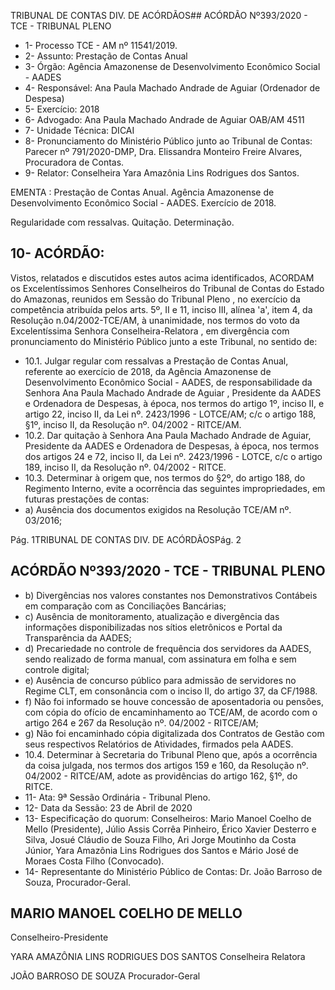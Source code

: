 TRIBUNAL DE CONTAS DIV. DE ACÓRDÃOS## ACÓRDÃO Nº393/2020 - TCE - TRIBUNAL PLENO

- 1- Processo TCE - AM nº 11541/2019.
- 2- Assunto: Prestação de Contas Anual
- 3- Órgão: Agência Amazonense de Desenvolvimento Econômico Social - AADES
- 4- Responsável: Ana Paula Machado Andrade de Aguiar (Ordenador de Despesa)
- 5- Exercício: 2018
- 6- Advogado: Ana Paula Machado Andrade de Aguiar OAB/AM 4511
- 7- Unidade Técnica: DICAI
- 8- Pronunciamento  do  Ministério  Público  junto  ao  Tribunal  de  Contas: Parecer  nº 791/2020-DMP, Dra. Elissandra Monteiro Freire Alvares, Procuradora de Contas.
- 9- Relator: Conselheira Yara Amazônia Lins Rodrigues dos Santos.

EMENTA : Prestação  de  Contas  Anual.  Agência Amazonense de Desenvolvimento Econômico Social - AADES. Exercício de 2018.

Regularidade com ressalvas. Quitação. Determinação.

## 10-  ACÓRDÃO:

Vistos, relatados e discutidos estes autos acima identificados, ACORDAM os Excelentíssimos Senhores Conselheiros do Tribunal de Contas do Estado do Amazonas, reunidos em Sessão do Tribunal Pleno , no exercício da competência atribuída pelos arts. 5º, II e 11, inciso III, alínea 'a', item 4, da Resolução n.04/2002-TCE/AM, à unanimidade, nos termos do voto da Excelentíssima Senhora Conselheira-Relatora , em divergência com pronunciamento do Ministério Público junto a este Tribunal, no sentido de:

- 10.1. Julgar regular com ressalvas a Prestação de Contas Anual, referente ao  exercício  de  2018,  da  Agência  Amazonense  de  Desenvolvimento Econômico Social - AADES, de responsabilidade da Senhora Ana Paula Machado Andrade de Aguiar , Presidente da AADES e Ordenadora de Despesas, à época, nos termos do artigo 1º, inciso II, e artigo 22, inciso II, da Lei nº. 2423/1996 - LOTCE/AM; c/c o artigo 188, §1º, inciso II, da Resolução nº. 04/2002 - RITCE/AM.
- 10.2. Dar quitação à Senhora Ana Paula Machado Andrade de Aguiar, Presidente da AADES e Ordenadora de Despesas, à época, nos termos dos artigos 24 e 72, inciso II, da Lei nº. 2423/1996 - LOTCE, c/c o artigo 189, inciso II, da Resolução nº. 04/2002 - RITCE.
- 10.3. Determinar à  origem que,  nos  termos  do  §2º,  do  artigo  188,  do Regimento Interno, evite a ocorrência das seguintes impropriedades, em futuras prestações de contas:
- a) Ausência dos documentos exigidos na Resolução TCE/AM nº. 03/2016;

Pág. 1TRIBUNAL DE CONTAS DIV. DE ACÓRDÃOSPág. 2

## ACÓRDÃO Nº393/2020 - TCE - TRIBUNAL PLENO

- b) Divergências  nos  valores  constantes  nos  Demonstrativos Contábeis em comparação com as Conciliações Bancárias;
- c) Ausência  de  monitoramento,  atualização  e  divergência  das informações disponibilizadas nos sítios eletrônicos e Portal da Transparência da AADES;
- d) Precariedade  no  controle  de  frequência  dos  servidores  da AADES, sendo realizado de forma manual, com assinatura em folha e sem controle digital;
- e) Ausência de concurso público para admissão de servidores no Regime CLT, em consonância com o inciso II, do artigo 37, da CF/1988.
- f) Não foi informado se houve concessão de aposentadoria ou pensões, com  cópia do ofício de encaminhamento ao TCE/AM, de acordo com o artigo 264 e 267 da Resolução nº. 04/2002 - RITCE/AM;
- g) Não  foi  encaminhado  cópia  digitalizada  dos  Contratos  de Gestão  com  seus  respectivos Relatórios de Atividades, firmados pela AADES.
- 10.4. Determinar à  Secretaria do Tribunal Pleno que, após a ocorrência da coisa  julgada,  nos  termos  dos  artigos  159  e  160,  da  Resolução  nº. 04/2002  -  RITCE/AM,  adote  as  providências  do  artigo  162, §1º, do RITCE.
- 11-  Ata: 9ª Sessão Ordinária - Tribunal Pleno.
- 12-  Data da Sessão: 23 de Abril de 2020
- 13-  Especificação do quorum: Conselheiros: Mario Manoel Coelho de Mello (Presidente), Júlio Assis Corrêa Pinheiro, Érico Xavier Desterro e Silva, Josué Cláudio de Souza Filho, Ari Jorge Moutinho da Costa Júnior, Yara Amazônia Lins Rodrigues dos Santos e Mário José de Moraes Costa Filho (Convocado).
- 14-  Representante  do  Ministério  Público  de  Contas: Dr. João  Barroso  de  Souza, Procurador-Geral.

## MARIO MANOEL COELHO DE MELLO

Conselheiro-Presidente

YARA AMAZÔNIA LINS RODRIGUES DOS SANTOS Conselheira Relatora

JOÃO BARROSO DE SOUZA Procurador-Geral